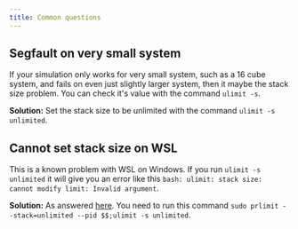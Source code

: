 ```yaml
---
title: Common questions
---
```


## Segfault on very small system

If your simulation only works for very small system, such as a 16 cube system, and fails on even just slightly larger system, then it maybe the stack size problem. You can check it's value with the command `ulimit -s`.

**Solution:** Set the stack size to be unlimited with the command `ulimit -s unlimited`.

## Cannot set stack size on WSL

This is a known problem with WSL on Windows. If you run `ulimit -s unlimited` it will give you an error like this `bash: ulimit: stack size: cannot modify limit: Invalid argument`.

**Solution:** As answered [here](https://github.com/microsoft/WSL/issues/633). You need to run this command `sudo prlimit --stack=unlimited --pid $$;ulimit -s unlimited`.